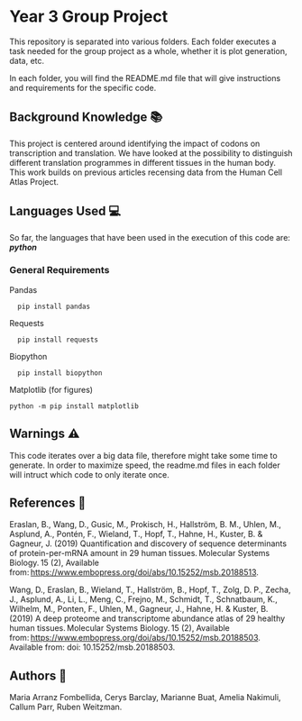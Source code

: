 # Year 3 Group Project
This repository is separated into various folders. Each folder executes a task needed for the group project as a whole, whether it is plot generation, data, etc.

In each folder, you will find the README.md file that will give instructions and requirements for the specific code.

## Background Knowledge :books:
This project is centered around identifying the impact of codons on transcription and translation. We have looked at the possibility to distinguish different translation programmes in different tissues in the human body. This work builds on previous articles recensing data from the Human Cell Atlas Project.
## Languages Used :computer:

So far, the languages that have been used in the execution of this code are: ***python***

### General Requirements 
Pandas
```
  pip install pandas
```
Requests
```
  pip install requests
```
Biopython
```
  pip install biopython
```
Matplotlib (for figures)
```
python -m pip install matplotlib
```

## Warnings :warning:
This code iterates over a big data file, therefore might take some time to generate. In order to maximize speed, the readme.md files in each folder will intruct which code to only iterate once.

## References :file_folder:
Eraslan, B., Wang, D., Gusic, M., Prokisch, H., Hallström, B. M., Uhlen, M., Asplund, A., Pontén, F., Wieland, T., Hopf, T., Hahne, H., Kuster, B. & Gagneur, J. (2019) Quantification and discovery of sequence determinants of protein-per-mRNA amount in 29 human tissues. Molecular Systems Biology. 15 (2), Available from: https://www.embopress.org/doi/abs/10.15252/msb.20188513. 

Wang, D., Eraslan, B., Wieland, T., Hallström, B., Hopf, T., Zolg, D. P., Zecha, J., Asplund, A., Li, L., Meng, C., Frejno, M., Schmidt, T., Schnatbaum, K., Wilhelm, M., Ponten, F., Uhlen, M., Gagneur, J., Hahne, H. & Kuster, B. (2019) A deep proteome and transcriptome abundance atlas of 29 healthy human tissues. Molecular Systems Biology. 15 (2), Available from: https://www.embopress.org/doi/abs/10.15252/msb.20188503. Available from: doi: 10.15252/msb.20188503. 

## Authors :pencil:
Maria Arranz Fombellida, Cerys Barclay, Marianne Buat, 
Amelia Nakimuli, Callum Parr, Ruben Weitzman.
